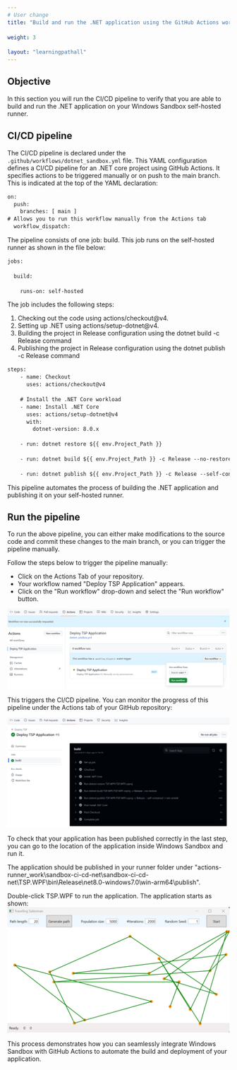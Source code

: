 ```yaml
---
# User change
title: "Build and run the .NET application using the GitHub Actions workflow"

weight: 3

layout: "learningpathall"
---
```


## Objective
In this section you will run the CI/CD pipeline to verify that you are able to build and run the .NET application on your Windows Sandbox self-hosted runner.

## CI/CD pipeline
The CI/CD pipeline is declared under the `.github/workflows/dotnet_sandbox.yml` file. This YAML configuration defines a CI/CD pipeline for an .NET core project using GitHub Actions. It specifies actions to be triggered manually or on push to the main branch. This is indicated at the top of the YAML declaration:
```XML
on:
  push: 
    branches: [ main ]
# Allows you to run this workflow manually from the Actions tab
  workflow_dispatch:
```

The pipeline consists of one job: build. This job runs on the self-hosted runner as shown in the file below:

```XML
jobs:

  build:

    runs-on: self-hosted  
```
The job includes the following steps:
1. Checking out the code using actions/checkout@v4.
2. Setting up .NET using actions/setup-dotnet@v4.
3. Building the project in Release configuration using the dotnet build -c Release command
4. Publishing the project in Release configuration using the dotnet publish -c Release command

```XML
steps:
    - name: Checkout
      uses: actions/checkout@v4

    # Install the .NET Core workload
    - name: Install .NET Core
      uses: actions/setup-dotnet@v4
      with:
        dotnet-version: 8.0.x

    - run: dotnet restore ${{ env.Project_Path }}

    - run: dotnet build ${{ env.Project_Path }} -c Release --no-restore

    - run: dotnet publish ${{ env.Project_Path }} -c Release --self-contained -r win-arm64
```

This pipeline automates the process of building the .NET application and publishing it on your self-hosted runner.

## Run the pipeline
To run the above pipeline, you can either make modifications to the source code and commit these changes to the main branch, or you can trigger the pipeline manually. 

Follow the steps below to trigger the pipeline manually:

* Click on the Actions Tab of your repository.
* Your workflow named "Deploy TSP Application" appears.
* Click on the "Run workflow" drop-down and select the "Run workflow" button.

![img4](win_sandbox_4.png)

This triggers the CI/CD pipeline. You can monitor the progress of this pipeline under the Actions tab of your GitHub repository:

![img5](win_sandbox_5.png)

To check that your application has been published correctly in the last step, you can go to the location of the application inside Windows Sandbox and run it.

The application should be published in your runner folder under "actions-runner\_work\sandbox-ci-cd-net\sandbox-ci-cd-net\TSP.WPF\bin\Release\net8.0-windows7.0\win-arm64\publish\".

Double-click TSP.WPF to run the application. The application starts as shown:
![img6](../win_net/net12.png)

This process demonstrates how you can seamlessly integrate Windows Sandbox with GitHub Actions to automate the build and deployment of your application.

